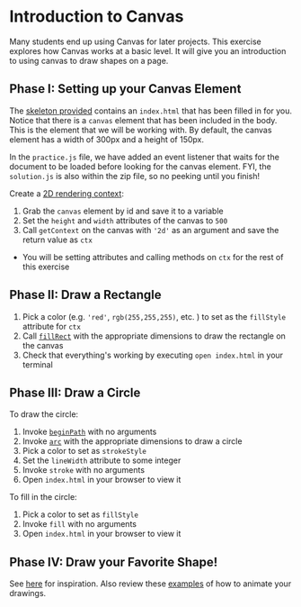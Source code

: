 # Introduction to Canvas

Many students end up using Canvas for later projects. This exercise
explores how Canvas works at a basic level. It will give you an
introduction to using canvas to draw shapes on a page.

## Phase I: Setting up your Canvas Element

The [skeleton provided][skeleton] contains an `index.html` that has been
filled in for you. Notice that there is a `canvas` element that has been
included in the body. This is the element that we will be working with. By
default, the canvas element has a width of 300px and a height of 150px.

In the `practice.js` file, we have added an event listener that waits
for the document to be loaded before looking for the canvas element. FYI, the
`solution.js` is also within the zip file, so no peeking until you finish!

Create a [2D rendering context][CanvasRenderingContext2D]:

1. Grab the `canvas` element by id and save it to a variable
1. Set the `height` and `width` attributes of the canvas to `500`
1. Call `getContext` on the canvas with `'2d'` as an argument and save
the return value as `ctx`
  + You will be setting attributes and calling methods on `ctx` for the
rest of this exercise

## Phase II: Draw a Rectangle

1. Pick a color (e.g. `'red'`, `rgb(255,255,255)`, etc. ) to set as the
`fillStyle` attribute for `ctx`
1. Call [`fillRect`][fillRect] with the appropriate dimensions to draw
the rectangle on the canvas
1. Check that everything's working by executing `open index.html` in
your terminal

## Phase III: Draw a Circle

To draw the circle:

1. Invoke [`beginPath`][beginPath] with no arguments
1. Invoke [`arc`][arc] with the appropriate dimensions to draw a circle
1. Pick a color to set as `strokeStyle`
1. Set the `lineWidth` attribute to some integer
1. Invoke `stroke` with no arguments
1. Open `index.html` in your browser to view it

To fill in the circle:

1. Pick a color to set as `fillStyle`
1. Invoke `fill` with no arguments
1. Open `index.html` in your browser to view it

## Phase IV: Draw your Favorite Shape!
See [here][shapes] for inspiration. Also review these
[examples][animation] of how to animate your drawings.   

[CanvasRenderingContext2D]: https://developer.mozilla.org/en-US/docs/Web/API/CanvasRenderingContext2D
[fillRect]: https://developer.mozilla.org/en-US/docs/Web/API/CanvasRenderingContext2D/fillRect
[beginPath]: https://developer.mozilla.org/en-US/docs/Web/API/CanvasRenderingContext2D/beginPath
[arc]: https://developer.mozilla.org/en-US/docs/Web/API/CanvasRenderingContext2D/arc
[shapes]: https://developer.mozilla.org/en-US/docs/Web/API/Canvas_API/Tutorial/Drawing_shapes
[animation]: https://developer.mozilla.org/en-US/docs/Web/API/Canvas_API/Tutorial/Basic_animations
[skeleton]: https://assets.aaonline.io/fullstack/javascript/homeworks/canvas_practice/canvas_practice.zip